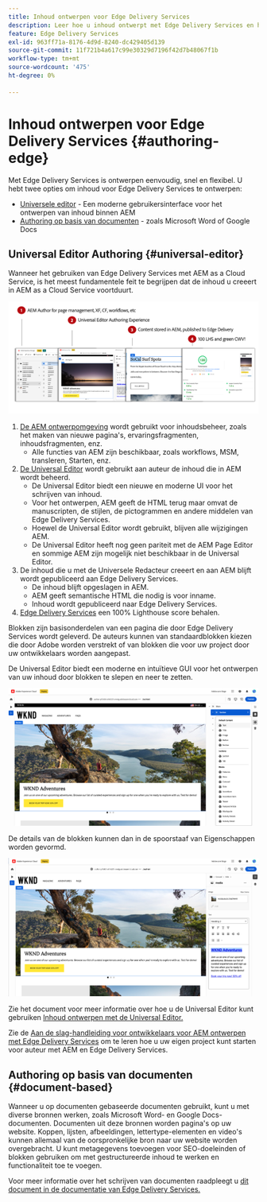 ```yaml
---
title: Inhoud ontwerpen voor Edge Delivery Services
description: Leer hoe u inhoud ontwerpt met Edge Delivery Services en hoe u AEM inhoud ontwerpt met Edge Delivery Services.
feature: Edge Delivery Services
exl-id: 963ff71a-8176-4d9d-8240-dc429405d139
source-git-commit: 11f721b4a617c99e30329d7196f42d7b48067f1b
workflow-type: tm+mt
source-wordcount: '475'
ht-degree: 0%

---
```



# Inhoud ontwerpen voor Edge Delivery Services {#authoring-edge}

Met Edge Delivery Services is ontwerpen eenvoudig, snel en flexibel. U hebt twee opties om inhoud voor Edge Delivery Services te ontwerpen:

* [Universele editor](#universal-editor) - Een moderne gebruikersinterface voor het ontwerpen van inhoud binnen AEM
* [Authoring op basis van documenten](#document-based) - zoals Microsoft Word of Google Docs

## Universal Editor Authoring {#universal-editor}

Wanneer het gebruiken van Edge Delivery Services met AEM as a Cloud Service, is het meest fundamentele feit te begrijpen dat de inhoud u creeert in AEM as a Cloud Service voortduurt.

![Hoe AEM creatie met Edge Delivery Services werkt](assets/how-aem-edge-works.png)

1. [De AEM ontwerpomgeving](/help/sites-cloud/authoring/quick-start.md) wordt gebruikt voor inhoudsbeheer, zoals het maken van nieuwe pagina&#39;s, ervaringsfragmenten, inhoudsfragmenten, enz.
   * Alle functies van AEM zijn beschikbaar, zoals workflows, MSM, transleren, Starten, enz.
1. [De Universal Editor](/help/sites-cloud/authoring/universal-editor/authoring.md) wordt gebruikt aan auteur de inhoud die in AEM wordt beheerd.
   * De Universal Editor biedt een nieuwe en moderne UI voor het schrijven van inhoud.
   * Voor het ontwerpen, AEM geeft de HTML terug maar omvat de manuscripten, de stijlen, de pictogrammen en andere middelen van Edge Delivery Services.
   * Hoewel de Universal Editor wordt gebruikt, blijven alle wijzigingen AEM.
   * De Universal Editor heeft nog geen pariteit met de AEM Page Editor en sommige AEM zijn mogelijk niet beschikbaar in de Universal Editor.
1. De inhoud die u met de Universele Redacteur creeert en aan AEM blijft wordt gepubliceerd aan Edge Delivery Services.
   * De inhoud blijft opgeslagen in AEM.
   * AEM geeft semantische HTML die nodig is voor inname.
   * Inhoud wordt gepubliceerd naar Edge Delivery Services.
1. [Edge Delivery Services](/help/edge/developer/keeping-it-100.md) een 100% Lighthouse score behalen.

Blokken zijn basisonderdelen van een pagina die door Edge Delivery Services wordt geleverd. De auteurs kunnen van standaardblokken kiezen die door Adobe worden verstrekt of van blokken die voor uw project door uw ontwikkelaars worden aangepast.

De Universal Editor biedt een moderne en intuïtieve GUI voor het ontwerpen van uw inhoud door blokken te slepen en neer te zetten.

![Blokken slepen en neerzetten in de Universal Editor](assets/blocks.png)

De details van de blokken kunnen dan in de spoorstaaf van Eigenschappen worden gevormd.

![Blokeigenschappen configureren](assets/block-properties.png)

Zie het document voor meer informatie over hoe u de Universal Editor kunt gebruiken [Inhoud ontwerpen met de Universal Editor.](/help/sites-cloud/authoring/universal-editor/authoring.md)

Zie de [Aan de slag-handleiding voor ontwikkelaars voor AEM ontwerpen met Edge Delivery Services](/help/edge/aem-authoring/edge-dev-getting-started.md) om te leren hoe u uw eigen project kunt starten voor auteur met AEM en Edge Delivery Services.

## Authoring op basis van documenten  {#document-based}

Wanneer u op documenten gebaseerde documenten gebruikt, kunt u met diverse bronnen werken, zoals Microsoft Word- en Google Docs-documenten. Documenten uit deze bronnen worden pagina&#39;s op uw website. Koppen, lijsten, afbeeldingen, lettertype-elementen en video&#39;s kunnen allemaal van de oorspronkelijke bron naar uw website worden overgebracht. U kunt metagegevens toevoegen voor SEO-doeleinden of blokken gebruiken om met gestructureerde inhoud te werken en functionaliteit toe te voegen.

Voor meer informatie over het schrijven van documenten raadpleegt u [dit document in de documentatie van Edge Delivery Services.](/help/edge/docs/authoring.md)

